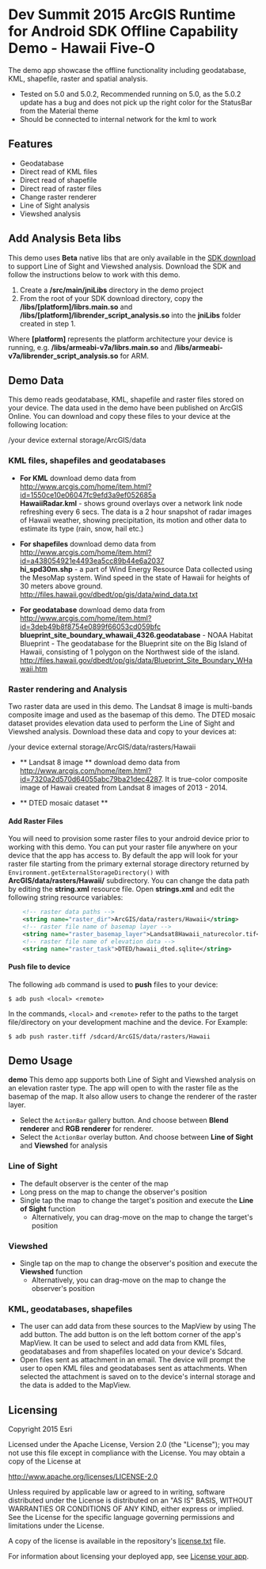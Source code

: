 # Dev Summit 2015 ArcGIS Runtime for Android SDK Offline Capability Demo - Hawaii Five-O
The demo app showcase the offline functionality including geodatabase, KML, shapefile, raster and spatial analysis.

- Tested on 5.0 and 5.0.2, Recommended running on 5.0, as the 5.0.2 update has a bug and does not pick up the right color for the StatusBar from the Material theme
- Should be connected to internal network for the kml to work


## Features
* Geodatabase
* Direct read of KML files
* Direct read of shapefile
* Direct read of raster files
* Change raster renderer
* Line of Sight analysis
* Viewshed analysis

## Add Analysis Beta libs
This demo uses **Beta** native libs that are only available in the [SDK download](https://developers.arcgis.com/android) to support Line of Sight and Viewshed analysis. Download the SDK and follow the instructions below to work with this demo.

1. Create a **/src/main/jniLibs** directory in the demo project
2. From the root of your SDK download directory, copy the **/libs/[platform]/librs.main.so** and **/libs/[platform]/librender_script_analysis.so** into the **jniLibs** folder created in step 1.

Where **[platform]** represents the platform architecture your device is running, e.g.  **/libs/armeabi-v7a/librs.main.so** and **/libs/armeabi-v7a/librender_script_analysis.so** for ARM.

## Demo Data
This demo reads geodatabase, KML, shapefile and raster files stored on your device. The data used in the demo have been published on ArcGIS Online. You can download and copy these files to your device at the following location:

/your device external storage/ArcGIS/data

### KML files, shapefiles and geodatabases
 - **For KML**
download demo data from http://www.arcgis.com/home/item.html?id=1550ce10e06047fc9efd3a9ef052685a      
**HawaiiRadar.kml** - shows ground overlays over a network link node refreshing every 6 secs. The data is a 2 hour snapshot of radar images of Hawaii weather, showing precipitation, its motion and other data to estimate its type (rain, snow, hail etc.)

- **For shapefiles**
download demo data from http://www.arcgis.com/home/item.html?id=a438054921e4493ea5cc89b44e6a2037     
**hi_spd30m.shp** - a part of Wind Energy Resource Data collected using the MesoMap system.  Wind speed in the state of Hawaii for heights of 30 meters above ground.
http://files.hawaii.gov/dbedt/op/gis/data/wind_data.txt

- **For geodatabase**
download demo data from http://www.arcgis.com/home/item.html?id=3deb49b8f8754e0899f66053cd059bfc       
**blueprint_site_boundary_whawaii_4326.geodatabase** - NOAA Habitat Blueprint - The geodatabase for the Blueprint site on the Big Island of Hawaii, consisting of 1 polygon on the Northwest side of the island.
http://files.hawaii.gov/dbedt/op/gis/data/Blueprint_Site_Boundary_WHawaii.htm

### Raster rendering and Analysis
Two raster data are used in this demo. The Landsat 8 image is multi-bands composite image and used as the basemap of this demo. The DTED mosaic dataset provides elevation data used to perform the Line of Sight and Viewshed analysis. Download these data and copy to your devices at:

/your device external storage/ArcGIS/data/rasters/Hawaii

- ** Landsat 8 image **
download demo data from http://www.arcgis.com/home/item.html?id=7320a2d570d64055abc79ba21dec4287. It is true-color composite image of Hawaii created from Landsat 8 images of 2013 - 2014.

- ** DTED mosaic dataset **


#### Add Raster Files
You will need to provision some raster files to your android device prior to working with this demo.  You can put your raster file anywhere on your device that the app has access to. By default the app will look for your raster file starting from the primary external storage directory returned by ```Environment.getExternalStorageDirectory()``` with **ArcGIS/data/rasters/Hawaii/** subdirectory. You can change the data path by editing the **string.xml** resource file.  Open **strings.xml** and edit the following string resource variables:

```xml
    <!-- raster data paths -->
    <string name="raster_dir">ArcGIS/data/rasters/Hawaii</string>
    <!-- raster file name of basemap layer -->
    <string name="raster_basemap_layer">Landsat8Hawaii_naturecolor.tif</string>
    <!-- raster file name of elevation data -->
    <string name="raster_task">DTED/hawaii_dted.sqlite</string>
```

#### Push file to device
The following ```adb``` command is used to **push** files to your device:  

```
$ adb push <local> <remote>
```

In the commands, ```<local>``` and ```<remote>``` refer to the paths to the target file/directory on your development machine and the device.  For Example:  

```
$ adb push raster.tiff /sdcard/ArcGIS/data/rasters/Hawaii
```

## Demo Usage
**demo**
This demo app supports both Line of Sight and Viewshed analysis on an elevation raster type. The app will open to with the raster file as the basemap of the map. It also allow users to change the renderer of the raster layer.

* Select the ```ActionBar``` gallery button. And choose between **Blend renderer** and **RGB renderer** for renderer.
* Select the ```ActionBar``` overlay button. And choose between **Line of Sight** and **Viewshed** for analysis

### Line of Sight
* The default observer is the center of the map
* Long press on the map to change the observer's position
* Single tap the map to change the target's position and execute the **Line of Sight** function
  * Alternatively, you can drag-move on the map to change the target's position

### Viewshed
* Single tap on the map to change the observer's position and execute the **Viewshed** function
  * Alternatively, you can drag-move on the map to change the observer's position

### KML, geodatabases, shapefiles
- The user can add data from these sources to the MapView by using The add button. The add button is on the left bottom corner of the app's MapView. It can be used to select and add data from KML files, geodatabases and from shapefiles located on your device's Sdcard.
- Open files sent as attachment in an email. The device will prompt the user to open KML files and geodatabases sent as attachments. When selected the attachment is saved on to the device's internal storage and the data is added to the MapView.

## Licensing
Copyright 2015 Esri

Licensed under the Apache License, Version 2.0 (the "License"); you may not use this file except in compliance with the License. You may obtain a copy of the License at

http://www.apache.org/licenses/LICENSE-2.0

Unless required by applicable law or agreed to in writing, software distributed under the License is distributed on an "AS IS" BASIS, WITHOUT WARRANTIES OR CONDITIONS OF ANY KIND, either express or implied. See the License for the specific language governing permissions and limitations under the License.

A copy of the license is available in the repository's [license.txt](https://github.com/Esri/arcgis-runtime-demos-android/blob/master/license.txt) file.

For information about licensing your deployed app, see [License your app](https://developers.arcgis.com/android/guide/license-your-app.htm).
